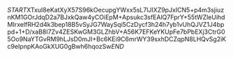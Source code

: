 $START$XTxuI8eKatXyX57S96kOecupgYWxx5sL7lJIXZ9pJxICN5+p4m3sjiuznKM1GOrJdqD2a7BJxkQaw4yCOiEpM+Apsukc3sfEAlQ7FprY+55tWZleUihdMIrxelfRH2d4k3bep18B5vSyJG7WaySqi5CzDycf3h24h7yb1vUhQJVZ1J4bppd+1+D/xaB8I7Zv4ZESKwGM3GLZhbV+A56K7EFKeYKUpFe7bPbEXj3CtrG05Oo9NaYTGvRM9hLJsD0mJI+Bc6KEi9C6mrWY39sxhDCZqpN8LHQvSg2iKc9eIpnpKAoGkXUG0gBwh6hqozSw$END$